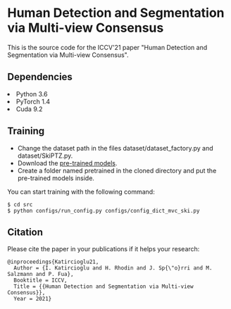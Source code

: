 # Human Detection and Segmentation via Multi-view Consensus 
This is the source code for the ICCV'21 paper "Human Detection and Segmentation via Multi-view Consensus".

## Dependencies
<li> Python 3.6
<li> PyTorch 1.4
<li> Cuda 9.2
  
## Training
  - Change the dataset path in the files dataset/dataset_factory.py and dataset/SkiPTZ.py. 
  - Download the [pre-trained models](https://drive.google.com/drive/folders/1oeY6SQwMwXiQJReDv-5dTyZcp_WBPofj?usp=sharing).
  - Create a folder named pretrained in the cloned directory and put the pre-trained models inside.
  
  You can start training with the following command:
```
$ cd src
$ python configs/run_config.py configs/config_dict_mvc_ski.py
```
 ## Citation
  Please cite the paper in your publications if it helps your research:
  ```
@inproceedings{Katircioglu21,
	Author = {I. Katircioglu and H. Rhodin and J. Sp{\"o}rri and M. Salzmann and P. Fua},
	Booktitle = ICCV,
	Title = {{Human Detection and Segmentation via Multi-view Consensus}},
	Year = 2021}
```
